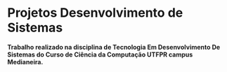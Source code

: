 # Projetos Desenvolvimento de Sistemas

**Trabalho realizado na disciplina de Tecnologia Em Desenvolvimento De Sistemas do Curso de Ciência da Computação UTFPR campus Medianeira.**
